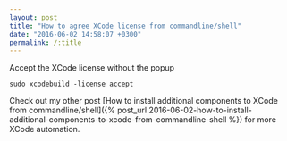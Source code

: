 ```yaml
---
layout: post
title: "How to agree XCode license from commandline/shell"
date: "2016-06-02 14:58:07 +0300"
permalink: /:title
---
```


Accept the XCode license without the popup

```
sudo xcodebuild -license accept
```

Check out my other post [How to install additional components to XCode from commandline/shell]({% post_url 2016-06-02-how-to-install-additional-components-to-xcode-from-commandline-shell %}) for more XCode automation.
